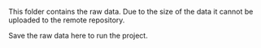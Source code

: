 This folder contains the raw data.
Due to the size of the data it cannot be uploaded to the remote repository.

Save the raw data here to run the project.